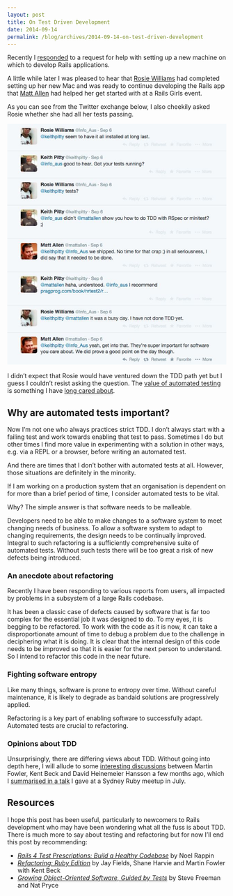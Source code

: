 ```yaml
---
layout: post
title: On Test Driven Development
date: 2014-09-14
permalink: /blog/archives/2014-09-14-on-test-driven-development
---
```


Recently I
[responded](http://keithpitty.com/blog/archives/2014-08-21-which-os-for-rails)
to a request for help with setting up a new machine on which to develop
Rails applications.

A little while later I was pleased to hear that [Rosie
Williams](https://twitter.com/info_aus) had completed setting up her new
Mac and was ready to continue developing the Rails app that [Matt
Allen](https://twitter.com/mattallen) had helped her get started with at
a Rails Girls event.

As you can see from the Twitter exchange below, I also cheekily asked
Rosie whether she had all her tests passing.

![](/assets/images/tdd_provocation.jpg)

I didn’t expect that Rosie would have ventured down the TDD path yet but
I guess I couldn’t resist asking the question. The [value of automated
testing](http://keithpitty.com/blog/archives/2008-10-14-automated-testing)
is something I have [long cared
about](http://keithpitty.com/blog/archives/2008-12-08-automated-testing-with-ruby).

## Why are automated tests important?

Now I’m not one who always practices strict TDD. I don’t always start
with a failing test and work towards enabling that test to pass.
Sometimes I do but other times I find more value in experimenting with a
solution in other ways, e.g. via a REPL or a browser, before writing an
automated test.

And there are times that I don’t bother with automated tests at all.
However, those situations are definitely in the minority.

If I am working on a production system that an organisation is dependent
on for more than a brief period of time, I consider automated tests to
be vital.

Why? The simple answer is that software needs to be malleable.

Developers need to be able to make changes to a software system to meet
changing needs of business. To allow a software system to adapt to
changing requirements, the design needs to be continually improved.
Integral to such refactoring is a sufficiently comprehensive suite of
automated tests. Without such tests there will be too great a risk of
new defects being introduced.

### An anecdote about refactoring

Recently I have been responding to various reports from users, all
impacted by problems in a subsystem of a large Rails codebase.

It has been a classic case of defects caused by software that is far too
complex for the essential job it was designed to do. To my eyes, it is
begging to be refactored. To work with the code as it is now, it can
take a disproportionate amount of time to debug a problem due to the
challenge in deciphering what it is doing. It is clear that the internal
design of this code needs to be improved so that it is easier for the
next person to understand. So I intend to refactor this code in the near
future.

### Fighting software entropy

Like many things, software is prone to entropy over time. Without
careful maintenance, it is likely to degrade as bandaid solutions are
progressively applied.

Refactoring is a key part of enabling software to successfully adapt.
Automated tests are crucial to refactoring.

### Opinions about TDD

Unsurprisingly, there are differing views about TDD. Without going into
depth here, I will allude to some [interesting
discussions](http://martinfowler.com/articles/is-tdd-dead/) between
Martin Fowler, Kent Beck and David Heinemeier Hansson a few months ago,
which I [summarised in a
talk](http://www.slideshare.net/keithpitty/the-only-way-to-test) I gave
at a Sydney Ruby meetup in July.

## Resources

I hope this post has been useful, particularly to newcomers to Rails
development who may have been wondering what all the fuss is about TDD.
There is much more to say about testing and refactoring but for now I’ll
end this post by recommending:

-   _[Rails 4 Test Prescriptions: Build a Healthy
    Codebase](https://pragprog.com/book/nrtest2/rails-4-test-prescriptions)_
    by Noel Rappin
-   _[Refactoring: Ruby
    Edition](http://www.amazon.com/gp/product/0321984137)_ by Jay
    Fields, Shane Harvie and Martin Fowler with Kent Beck
-   _[Growing Object-Oriented Software, Guided by
    Tests](http://www.growing-object-oriented-software.com/)_ by Steve
    Freeman and Nat Pryce
